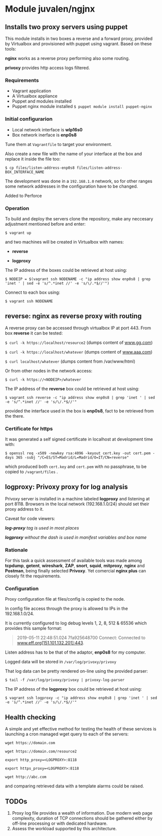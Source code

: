 # Module juvalen/ngjnx
## Installs two proxy servers using puppet
This module installs in two boxes a reverse and a forward proxy, provided by Virtualbox and provisioned with puppet using vagrant. Based on these tools:

**nginx** works as a reverse proxy performing also some routing.

**privoxy** provides http access logs filtered.

### Requirements
* Vagrant application
* A Virtualbox appliance
* Puppet and modules installed
* Puppet nginx module installed
`$ puppet module install puppet-nginx`

### Initial configurarion
* Local network interface is **wlp16s0**
* Box network inerface is **enp0s8**

Tune them at `Vagrantfile` to target your environment.

Also create a new file with the name of your interface at the box and replace it inside the file too:

`$ cp files/listen-address-enp0s8 files/listen-address-BOX_INTERFACE_NAME`

The development was done in a `192.168.1.0` network, so for other ranges some network addresses in the configuration have to be changed.

Added to Perforce

### Operation
To build and deploy the servers clone the repository, make any neccesary adjustment mentioned before and enter:

`$ vagrant up`

and two machines will be created in Virtualbox with names:

- **reverse**

- **logproxy**

The IP address of the boxes could be retrieved at host using:

`$ NODEIP = $(vagrant ssh NODENAME -c "ip address show enp0s8 | grep 'inet ' | sed -e 's/^.*inet //' -e 's/\/.*$//'")`

Connect to each box using:

`$ vagrant ssh NODENAME`

## reverse: nginx as reverse proxy with routing
A reverse proxy can be accessed through virtualbox IP at port 443. From box **reverse** it can be tested:

`$ curl -k https://localhost/resource2` (dumps content of www.gg.com)

`$ curl -k https://localhost/whatever`  (dumps content of www.aaa.com)

`$ curl localhost/whatever` (dumps content from /var/www/html)

Or from other nodes in the network access:

`$ curl -k https://<NODEIP>/whatever`

The IP address of the **reverse** box could be retrieved at host using:

`$ vagrant ssh reverse -c "ip address show enp0s8 | grep 'inet ' | sed -e 's/^.*inet //' -e 's/\/.*$//'"`

provided the interface used in the box is **enp0s8**, fact to be retrieved from the there.

### Certificate for https
It was generated a self signed certificate in localhost at development time with:

`$ openssl req -x509 -newkey rsa:4096 -keyout cert.key -out cert.pem -days 365 -subj "/C=ES/ST=Madrid/L=Madrid/O=IT/CN=reverse"`

which produced both `cert.key` and `cert.pem` with no passphrase, to be copied to `/vagrant/files` .


## logproxy: Privoxy proxy for log analysis
Privoxy server is installed in a machine labeled **logproxy** and listening at port 8118. Browsers in the local network (192.168.1.0/24) should set their proxy address to it.

Caveat for code viewers:

_**log-proxy** tag is used in most places_

_**logproxy** without the dash is used in manifest variables and box name_

### Rationale
For this task a quick assessment of available tools was made among **tcpdump**, **getent**, **wireshark**, **ZAP**, **snort**, **squid**, **mitproxy**, **nginx** and **Postman**, being finally selected **Privoxy**. Yet comercial **nginx plus** can closely fit the requirements.

### Configuration
Proxy configuration file at files/config is copied to the node.

In config file access through the proxy is allowed to IPs in the 192.168.1.0/24.

It is currently configured to log debug levels 1, 2, 8, 512 & 65536 which provides this sample format:
> 2019-05-11 22:48:51.024 7fa925648700 Connect: Connected to www.eff.org[151.101.132.201]:443.

Listen address has to be that of the adaptor, **enp0s8** for my computer.

Logged data will be stored in `/var/log/privoxy/privoxy`

That log data can be pretty rendered on-line using the provided parser:

`$ tail -f /var/log/privoxy/privoxy | privoxy-log-parser`

The IP address of the **logproxy** box could be retrieved at host using:

`$ vagrant ssh logproxy -c "ip address show enp0s8 | grep 'inet ' | sed -e 's/^.*inet //' -e 's/\/.*$//'"`

## Health checking
A simple and yet effective method for testing the health of these services is launching a cron managed wget query to each of the servers:

`wget https://domain.com`

`wget https://domain.com/resource2`

`export http_proxy=<LOGPROXY>:8118`

`export https_proxy=<LOGPROXY>:8118`

`wget http://abc.com`

and comparing retrieved data with a template alarms could be raised.

## TODOs
1. Proxy log file provides a wealth of information. Due modern web page complexity, duration of TCP connections should be gathered either by off-line processing or with dedicated hardware.
1. Assess the workload supported by this architecture.
